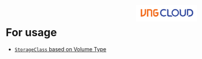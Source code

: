 <div style="float: right;"><img src="../../images/01.png" width="160px" /></div><br>


# For usage
- [`StorageClass` based on Volume Type](example/volume-type.md)